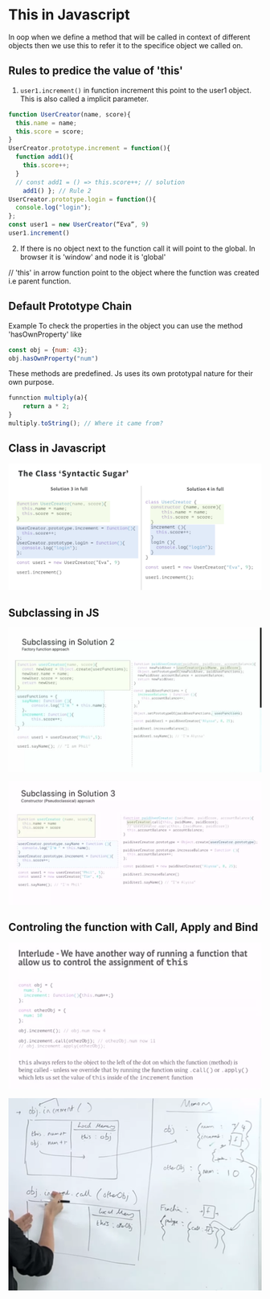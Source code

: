 # This in Javascript

In oop when we define a method that will be called in context of different objects then we use this to refer it to the specifice object we called on.
 
## Rules to predice the value of 'this'

1. `user1.increment()` in function increment this point to the user1 object. This is also called a implicit parameter.

```js
function UserCreator(name, score){
  this.name = name;
  this.score = score;
}
UserCreator.prototype.increment = function(){
  function add1(){
    this.score++;
  }
  // const add1 = () => this.score++; // solution
	add1() }; // Rule 2
UserCreator.prototype.login = function(){
  console.log("login");
};
const user1 = new UserCreator(“Eva”, 9)
user1.increment()
```
2. If there is no object next to the function call it will point to the global. In browser it is 'window' and node it is 'global'

// 'this' in arrow function point to the object where the function was created i.e parent function.


## Default Prototype Chain

Example To check the properties in the object you can use the method 'hasOwnProperty' like
```js
const obj = {num: 43};
obj.hasOwnProperty("num")
```
These methods are predefined. Js uses its own prototypal nature for their own purpose.

```js
funnction multiply(a){
	return a * 2;
}
multiply.toString(); // Where it came from?
```

## Class in Javascript

![class](./assets/class.png)

## Subclassing in JS

![subclass](./assets/subclass.png)

![subclass using pseudo](./assets/subclasspseudo.png)


## Controling the function with Call, Apply and Bind

![call](./assets/call.png)

![call](./assets/callimp.png)





